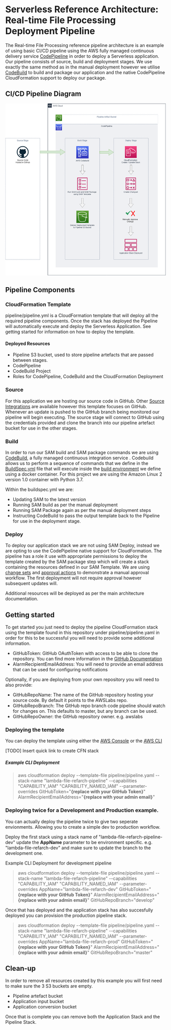 # Serverless Reference Architecture: Real-time File Processing Deployment Pipeline

The Real-time File Processing reference pipeline architecture is an example of using basic CI/CD pipeline using the AWS fully managed continuous delivery service [CodePipeline](https://aws.amazon.com/codepipeline/) in order to deploy a Serverless application. Our pipeline consists of source, build and deployment stages. 
We use exactly the same method as in the manual deployment however we utilise [CodeBuild](https://aws.amazon.com/codebuild/) to build and package our application and the native CodePipeline CloudFormation support to deploy our package.

## CI/CD Pipeline Diagram

![Reference Architecture - Real-time File Processing CI/CD Pipeline](img/lambda-refarch-fileprocessing-simple-pipeline.png)

## Pipeline Components

### CloudFormation Template

pipeline/pipeline.yml is a CloudFormation template that will deploy all the required pipeline components. Once the stack has deployed the Pipeline will automatically execute and deploy the Serverless Application. See getting started for information on how to deploy the template.

#### Deployed Resources

* Pipeline S3 bucket, used to store pipeline artefacts that are passed between stages.
* CodePipeline
* CodeBuild Project
* Roles for CodePipeline, CodeBuild and the CloudFormation Deployment

### Source

For this application we are hosting our source code in GitHub. Other [Source Integrations](https://docs.aws.amazon.com/codepipeline/latest/userguide/integrations-action-type.html#integrations-source) are available however this template focuses on GitHub. Whenever an update is pushed to the GitHub branch being
monitored our pipeline will begin executing. The source stage will connect to GitHub using the credentials provided and clone the branch into our pipeline artefact bucket for use in the other stages. 

### Build

In order to run our SAM build and SAM package commands we are using [CodeBuild](https://aws.amazon.com/codebuild/), a fully managed continuous integration service . Codebuild allows us to perform a sequence of commands that we define in the [BuildSpec.yml](https://docs.aws.amazon.com/codebuild/latest/userguide/build-spec-ref.html)
file that will execute inside the [build environment](https://docs.aws.amazon.com/codebuild/latest/userguide/build-env-ref.html) we define using a docker container. For this project we are using the Amazon Linux 2 version 1.0 container with Python 3.7.

Within the buildspec.yml we are:

* Updating SAM to the latest version
* Running SAM build as per the manual deployment
* Running SAM Package again as per the manual deployment steps
* Instructing CodeBuild to pass the output template back to the Pipeline for use in the deployment stage. 

### Deploy

To deploy our application stack we are not using SAM Deploy, instead we are opting to use the CodePipeline native support for CloudFormation. The pipeline has a role it use with appropriate permissions to deploy the template created by the SAM package step which will create a stack containing the resources defined in our SAM Template. We are using [change sets](https://docs.aws.amazon.com/AWSCloudFormation/latest/UserGuide/using-cfn-updating-stacks-changesets.html) and [approval actions](https://docs.aws.amazon.com/codepipeline/latest/userguide/approvals-action-add.html) to demonstrate a manual approval workflow. The first deployment will not require approval however subsequent updates will.

Additional resources will be deployed as per the main architecture documentation.

## Getting started

To get started you just need to deploy the pipeline CloudFormation stack using the template found in this repository under pipeline/pipeline.yaml in order for this to be successful you will need to provide some additional information.

  * GitHubToken: GitHub OAuthToken with access to be able to clone the repository. You can find more information in the [GitHub Documentation](https://github.com/settings/tokens)
  * AlarmRecipientEmailAddress: You will need to provide an email address that can be used for configuring notifications
  
Optionally, if you are deploying from your own repository you will need to also provide:
    
  * GitHubRepoName: The name of the GitHub repository hosting your source code. By default it points to the AWSLabs repo.
  * GitHubRepoBranch: The GitHub repo branch code pipeline should watch for changes on. This defaults to master, but any branch can be used.
  * GitHubRepoOwner: the GitHub repository owner. e.g. awslabs

### Deploying the template

You can deploy the template using either the [AWS Console](https://docs.aws.amazon.com/AWSCloudFormation/latest/UserGuide/cfn-console-create-stack.html) or the [AWS CLI](https://docs.aws.amazon.com/AWSCloudFormation/latest/UserGuide/using-cfn-cli-creating-stack.html)

[TODO] Insert quick link to create CFN stack
##### Example CLI Deployment

> aws cloudformation deploy --template-file pipeline/pipeline.yaml --stack-name "lambda-file-refarch-pipeline" --capabilities "CAPABILITY_IAM" "CAPABILITY_NAMED_IAM" --parameter-overrides GitHubToken="**{replace with your GitHub Token}**" AlarmRecipientEmailAddress="**{replace with your admin email}**"

### Deploying twice for a Development and Production example.

You can actually deploy the pipeline twice to give two seperate envionments. Allowing you to create a simple dev to production workflow.

Deploy the first stack using a stack name of "lambda-file-refarch-pipeline-dev" update the **AppName** parameter to be environment specific. e.g. "lambda-file-refarch-dev" and make sure to update the branch to the development one.

Example CLI Deployment for development pipeline

> aws cloudformation deploy --template-file pipeline/pipeline.yaml --stack-name "lambda-file-refarch-pipeline" --capabilities "CAPABILITY_IAM" "CAPABILITY_NAMED_IAM" --parameter-overrides AppName="lambda-file-refarch-dev" GitHubToken="**{replace with your GitHub Token}**" AlarmRecipientEmailAddress="**{replace with your admin email}**" GitHubRepoBranch="develop"

Once that has deployed and the application stack has also succesfully deployed you can provision the production pipeline stack.

> aws cloudformation deploy --template-file pipeline/pipeline.yaml --stack-name "lambda-file-refarch-pipeline" --capabilities "CAPABILITY_IAM" "CAPABILITY_NAMED_IAM" --parameter-overrides AppName="lambda-file-refarch-prod" GitHubToken="**{replace with your GitHub Token}**" AlarmRecipientEmailAddress="**{replace with your admin email}**" GitHubRepoBranch="master"


## Clean-up

In order to remove all resources created by this example you will first need to make sure the 3 S3 buckets are empty.

* Pipeline artefact bucket
* Application input bucket
* Application conversion bucket

Once that is complete you can remove both the Application Stack and the Pipeline Stack.
